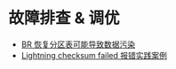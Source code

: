 # 故障排查 & 调优

- [BR 恢复分区表可能导致数据污染](1-br-critical-bug.md)
- [Lightning checksum failed 报错实践案例](2-lighting-checksum-failed.md)
